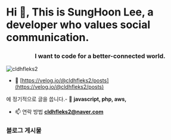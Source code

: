 <h1 align="left">Hi 👋, This is SungHoon Lee, a developer who values social communication.</h1>
<h3 align="center">I want to code for a better-connected world.</h3>

<p align="left"> <img src="https://komarev.com/ghpvc/?username=cldhfleks2&label=Profile%20views&color=0e75b6&style=flat" alt="cldhfleks2" /> </p>

- 📝 [https://velog.io/@cldhfleks2/posts](https://velog.io/@cldhfleks2/posts)

에 정기적으로 글을 씁니다.- 💬 **javascript, php, aws,**

- 📫 연락 방법 **cldhfleks2@naver.com**

### 블로그 게시물
<!-- BLOG-POST-LIST:START --
><!-- BLOG-POST-LIST:END --
>
<h3 align="left">connect with me:</h3>
<p align="left">
<a href="https://fb.com/cldhfleks2" target="blank"><img align="center" src="https://raw.githubusercontent.com/rahuldkjain/github-profile-readme-generator/master/src/images/icons/Social/facebook.svg" alt="cldhfleks2" height="30" width="40" /></a>
<a href="https://instagram.com/cldhfleks2" target="blank"><img align="center" src="https://raw.githubusercontent.com/rahuldkjain/github-profile-readme-generator/master/src/images/icons/Social/instagram.svg" alt="cldhfleks2" 높이="30" 너비="40" /></a>
<a href="/https://velog.io/@cldhfleks2" target="blank"><img align="center" src="https://raw.githubusercontent.com/rahuldkjain/github-profile-readme-generator/master/src/images/icons/Social/rss.svg" alt="https://velog.io/@cldhfleks2" height="30" 너비="40" / ></a>
</p>

<h3 align="left">언어 및 도구:</h3>
<p align="left"> <a href="https://aws.amazon.com" target="_blank" rel="noreferrer"입니다> <img src = "https://raw.githubusercontent.com/devicons/devicon/master/icons/amazonwebservices/amazonwebservices-original-wordmark.svg"alt = "aws"너비 = "40"높이 = "40"/ > </a> <a href="https://www.cprogramming.com/" target="_blank" rel="noreferrer"입니다> <img src="https://raw.githubusercontent.com/devicons/devicon/master/icons/c/c-original.svg" alt="c" 너비="40" 높이="40"/> </a> <a href="https://www.w3schools.com/cpp/" target="_blank" rel="noreferrer"입니다> <img src="https://raw.githubusercontent.com/devicons/devicon/master/icons/cplusplus/cplusplus-original.svg" alt="cplusplus" 너비="40" 높이="40"/> </a> <a href="https://www.w3schools.com/css/" target="_blank" rel="noreferrer"입니다> <img src = "https://raw.githubusercontent.com/devicons/devicon/master/icons/css3/css3-original-wordmark.svg"alt = "css3"너비 = "40"높이 = "40"/ > </a> <a href="https://git-scm.com/" target="_blank" rel="noreferrer"입니다> <img src="https://www.vectorlogo.zone/logos/git-scm/git-scm-icon.svg" alt="자식" 너비="40" 높이="40"/> </a> <a href="https://www.w3.org/html/" target="_blank" rel="noreferrer"입니다> <img src="https://raw.githubusercontent.com/devicons/devicon/master/icons/html5/html5-original-wordmark.svg" alt="html5" 너비="40" 높이="40"/> </a> <a href="https://www.java.com" target="_blank" rel="noreferrer"입니다> <img src="https://raw.githubusercontent.com/devicons/devicon/master/icons/java/java-original.svg" alt="자바" 너비="40" 높이="40"/> </a> <a href="https://developer.mozilla.org/en-US/docs/Web/JavaScript" target="_blank" rel="noreferrer"입니다> <img src = "https://raw.githubusercontent.com/devicons/devicon/master/icons/javascript/javascript-original.svg"alt = "자바 스크립트"너비 = "40"높이 = "40"/ > </a> <a href="https://www.mysql.com/" target="_blank" rel="noreferrer"입니다> <img src = "https://raw.githubusercontent.com/devicons/devicon/master/icons/mysql/mysql-original-wordmark.svg"alt = "mysql"너비 = "40"높이 = "40"/ > </a> <a href="https://www.php.net" target="_blank" rel="noreferrer"입니다> <img src = "https://raw.githubusercontent.com/devicons/devicon/master/icons/php/php-original.svg"alt = "php"너비 = "40"높이 = "40"/ > </a> <a href="https://www.python.org" target="_blank" rel="noreferrer"입니다> <img src="https://raw.githubusercontent.com/devicons/devicon/master/icons/python/python-original.svg" alt="파이썬" 너비="40" 높이="40"/> </a> </p>
